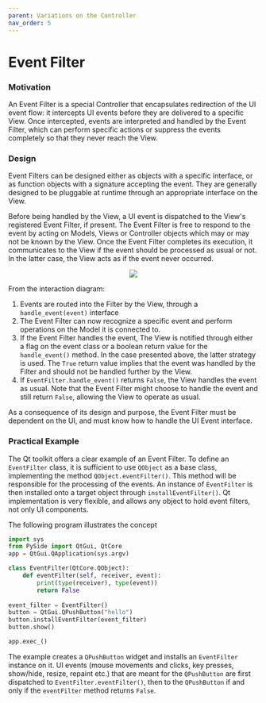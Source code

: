 ```yaml
---
parent: Variations on the Controller
nav_order: 5
---
```

# Event Filter

### Motivation

An Event Filter is a special Controller that encapsulates redirection of the UI
event flow: it intercepts UI events before they are delivered to a specific
View. Once intercepted, events are interpreted and handled by the Event Filter,
which can perform specific actions or suppress the events completely so that
they never reach the View. 

### Design

Event Filters can be designed either as objects with a specific interface, or 
as function objects with a signature accepting the event.  They are generally
designed to be pluggable at runtime through an appropriate interface on the
View.  

Before being handled by the View, a UI event is dispatched to the View's
registered Event Filter, if present. The Event Filter is free to respond to the
event by acting on Models, Views or Controller objects which may or may not be
known by the View. Once the Event Filter completes its execution, 
it communicates to the View if the event should be processed as usual or not.
In the latter case, the View acts as if the event never occurred.

<p align="center">
    <img src="images/event_filter/event_filter.png">
</p>

From the interaction diagram:

1. Events are routed into the Filter by the View, through a ``handle_event(event)`` interface
2. The Event Filter can now recognize a specific event and perform operations on the
   Model it is connected to. 
3. If the Event Filter handles the event, The View is notified through either a flag on 
   the event class or a boolean return value for the ``handle_event()`` method. In the 
   case presented above, the latter strategy is used. The ``True`` return value implies
   that the event was handled by the Filter and should not be handled further by the View.
4. If ``EventFilter.handle_event()`` returns ``False``, the View handles the event as usual.
   Note that the Event Filter might choose to handle the event and still return ``False``, 
   allowing the View to operate as usual.

As a consequence of its design and purpose, the Event Filter must be dependent on
the UI, and must know how to handle the UI Event interface. 

### Practical Example

The Qt toolkit offers a clear example of an Event Filter. To define an
``EventFilter`` class, it is sufficient to use ``QObject`` as a base class,
implementing the method ``QObject.eventFilter()``.  This method will be
responsible for the processing of the events.  An instance of ``EventFilter``
is then installed onto a target object through ``installEventFilter()``.  Qt
implementation is very flexible, and allows any object to hold event filters,
not only UI components.

The following program illustrates the concept

```python
import sys
from PySide import QtGui, QtCore
app = QtGui.QApplication(sys.argv)

class EventFilter(QtCore.QObject):
    def eventFilter(self, receiver, event):
        print(type(receiver), type(event))
        return False
        
event_filter = EventFilter()
button = QtGui.QPushButton("hello")
button.installEventFilter(event_filter)
button.show()

app.exec_()
```

The example creates a `QPushButton` widget and installs an `EventFilter` instance on it.
UI events (mouse movements and clicks, key presses, show/hide, resize, repaint etc.)
that are meant for the `QPushButton` are first dispatched to `EventFilter.eventFilter()`,
then to the `QPushButton` if and only if the `eventFilter` method returns `False`.

